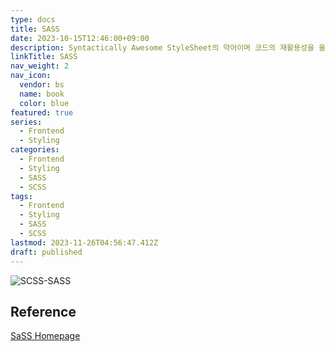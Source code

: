 ```yaml
---
type: docs
title: SASS
date: 2023-10-15T12:46:00+09:00
description: Syntactically Awesome StyleSheet의 약어이며 코드의 재활용성을 올리고, 가독성을 올리는 등 CSS에서 보이던 단점을 보완하고, 개발의 효율을 올리기 위해 등장한 CSS 전처리기 언어
linkTitle: SASS
nav_weight: 2
nav_icon:
  vendor: bs
  name: book
  color: blue
featured: true
series:
  - Frontend
  - Styling
categories:
  - Frontend
  - Styling
  - SASS
  - SCSS
tags:
  - Frontend
  - Styling
  - SASS
  - SCSS
lastmod: 2023-11-26T04:56:47.412Z
draft: published
---
```


![SCSS-SASS](/frontend/scss-sass.png#center "https://yuvraj-agarkar.medium.com/your-very-first-sass-project-what-is-sass-how-to-use-it-d947e61d1713")

## Reference

[SaSS Homepage](https://sass-lang.com/)
